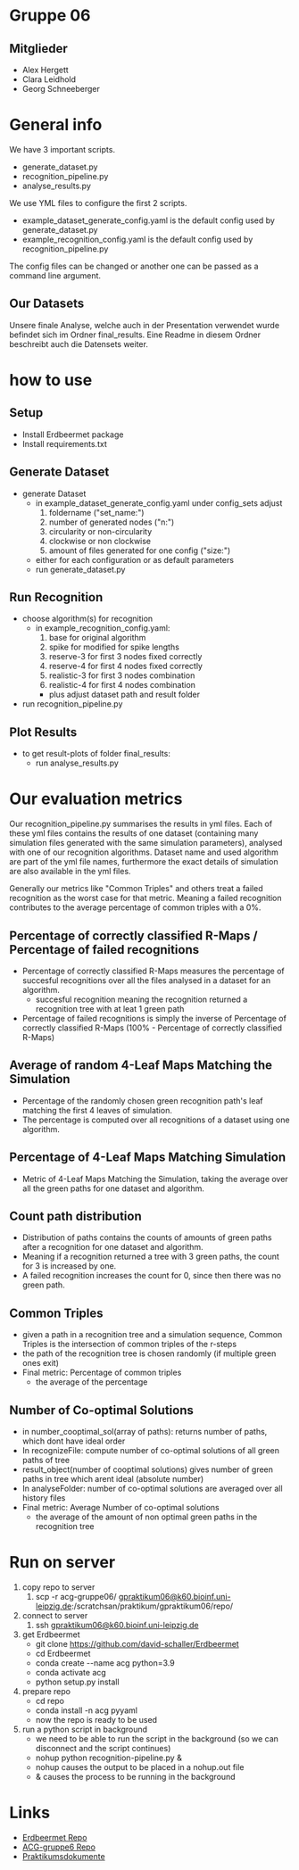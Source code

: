 # Gruppe 06

## Mitglieder

- Alex Hergett
- Clara Leidhold
- Georg Schneeberger


# General info

We have 3 important scripts.
- generate_dataset.py
- recognition_pipeline.py
- analyse_results.py

We use YML files to configure the first 2 scripts.
- example_dataset_generate_config.yaml is the default config used by generate_dataset.py
- example_recognition_config.yaml is the default config used by recognition_pipeline.py

The config files can be changed or another one can be passed as a command line argument.

## Our Datasets

Unsere finale Analyse, welche auch in der Presentation verwendet wurde befindet sich im Ordner final_results. Eine Readme in diesem Ordner beschreibt auch die Datensets weiter.

# how to use

## Setup

- Install Erdbeermet package
- Install requirements.txt

## Generate Dataset
- generate Dataset
  - in example_dataset_generate_config.yaml under config_sets adjust
    1. foldername ("set_name:")
    2. number of generated nodes ("n:")
    3. circularity or non-circularity
    4. clockwise or non clockwise
    5. amount of files generated for one config ("size:")
  - either for each configuration or as default parameters
  - run generate_dataset.py

## Run Recognition
- choose algorithm(s) for recognition
  - in example_recognition_config.yaml:
    1. base for original algorithm
    2. spike for modified for spike lengths
    3. reserve-3 for first 3 nodes fixed correctly
    4. reserve-4 for first 4 nodes fixed correctly
    5. realistic-3 for first 3 nodes combination
    6. realistic-4 for first 4 nodes combination
    - plus adjust dataset path and result folder
- run recognition_pipeline.py

## Plot Results
- to get result-plots of folder final_results:
  - run analyse_results.py


# Our evaluation metrics

Our recognition_pipeline.py summarises the results in yml files.
Each of these yml files contains the results of one dataset (containing many simulation files generated with the same simulation parameters), analysed with one of our recognition algorithms. Dataset name and used algorithm are part of the yml file names, furthermore the exact details of simulation are also available in the yml files.

Generally our metrics like "Common Triples" and others treat a failed recognition as the worst case for that metric. Meaning a failed recognition contributes to the average percentage of common triples with a 0%.

## Percentage of correctly classified R-Maps / Percentage of failed recognitions
- Percentage of correctly classified R-Maps measures the percentage of succesful recognitions over all the files analysed in a dataset for an algorithm.
    - succesful recognition meaning the recognition returned a recognition tree with at leat 1 green path
- Percentage of failed recognitions is simply the inverse of Percentage of correctly classified R-Maps (100% - Percentage of correctly classified R-Maps)

## Average of random 4-Leaf Maps Matching the Simulation
- Percentage of the randomly chosen green recognition path's leaf matching the first 4 leaves of simulation.
- The percentage is computed over all recognitions of a dataset using one algorithm.

## Percentage of 4-Leaf Maps Matching Simulation
- Metric of 4-Leaf Maps Matching the Simulation, taking the average over all the green paths for one dataset and algorithm.

## Count path distribution

- Distribution of paths contains the counts of amounts of green paths after a recognition for one dataset and algorithm.
- Meaning if a recognition returned a tree with 3 green paths, the count for 3 is increased by one.
- A failed recognition increases the count for 0, since then there was no green path.


## Common Triples
- given a path in a recognition tree and a simulation sequence, Common Triples is the intersection of common triples of the r-steps
- the path of the recognition tree is chosen randomly (if multiple green ones exit)
- Final metric: Percentage of common triples
    * the average of the percentage

## Number of Co-optimal Solutions
- in number_cooptimal_sol(array of paths): returns number of paths, which dont have ideal order
- In recognizeFile: compute number of co-optimal solutions of all green paths of tree
- result_object(number of cooptimal solutions) gives number of green paths in tree which arent ideal (absolute number)
- In analyseFolder: number of co-optimal solutions are averaged over all history files
- Final metric: Average Number of co-optimal solutions
    * the average of the amount of non optimal green paths in the recognition tree


# Run on server

1. copy repo to server
    1. scp -r acg-gruppe06/ gpraktikum06@k60.bioinf.uni-leipzig.de:/scratchsan/praktikum/gpraktikum06/repo/
2. connect to server
    1. ssh gpraktikum06@k60.bioinf.uni-leipzig.de
3. get Erdbeermet
    * git clone https://github.com/david-schaller/Erdbeermet
    * cd Erdbeermet
    * conda create --name acg python=3.9
    * conda activate acg
    * python setup.py install
4. prepare repo
    * cd repo
    * conda install -n acg pyyaml
    * now the repo is ready to be used
5. run a python script in background
    * we need to be able to run the script in the background (so we can disconnect and the script continues)
    * nohup python recognition-pipeline.py &
    * nohup causes the output to be placed in a nohup.out file
    * & causes the process to be running in the background

# Links
* [Erdbeermet Repo](https://github.com/david-schaller/Erdbeermet#generation-of-scenarios)
* [ACG-gruppe6 Repo](https://github.com/geschnee/acg-gruppe6)
* [Praktikumsdokumente](http://silo.bioinf.uni-leipzig.de/GTPraktikumRMaps/)


